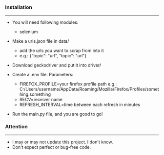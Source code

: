 ### Installation 

---

- You will need following modules:
    - selenium
    
- Make a urls.json file in data/
    - add the urls you want to scrap from into it
    - e.g.: {"topic": "url", "topic": "url"}
    
- Download geckodriver and put it into driver/

- Create a .env file. Parameters:
    - FIREFOX_PROFILE=your firefox profile path e.g.: C:/Users/username/AppData/Roaming/Mozilla/Firefox/Profiles/something.something
    - RECV=receiver name
    - REFRESH_INTERVAL=time between each refresh in minutes
    
- Run the main.py file, and you are good to go!


### Attention

---

- I may or may not update this project. I don't know.
- Don't expect perfect or bug-free code.
